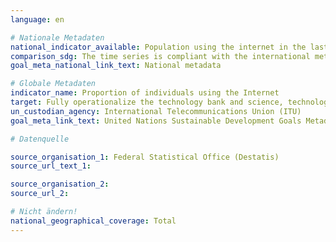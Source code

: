 ```yaml
---
language: en

# Nationale Metadaten
national_indicator_available: Population using the internet in the last three months
comparison_sdg: The time series is compliant with the international metadata description.
goal_meta_national_link_text: National metadata

# Globale Metadaten
indicator_name: Proportion of individuals using the Internet
target: Fully operationalize the technology bank and science, technology and innovation capacity-building mechanism for least developed countries by 2017 and enhance the use of enabling technology, in particular information and communications technology
un_custodian_agency: International Telecommunications Union (ITU)
goal_meta_link_text: United Nations Sustainable Development Goals Metadata

# Datenquelle

source_organisation_1: Federal Statistical Office (Destatis)
source_url_text_1:

source_organisation_2:
source_url_2:

# Nicht ändern!
national_geographical_coverage: Total
---
```

